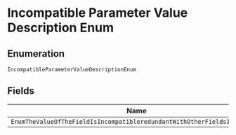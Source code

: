 
# Incompatible Parameter Value Description Enum

## Enumeration

`IncompatibleParameterValueDescriptionEnum`

## Fields

| Name |
|  --- |
| `EnumTheValueOfTheFieldIsIncompatibleredundantWithOtherFieldsInTheOrder` |

